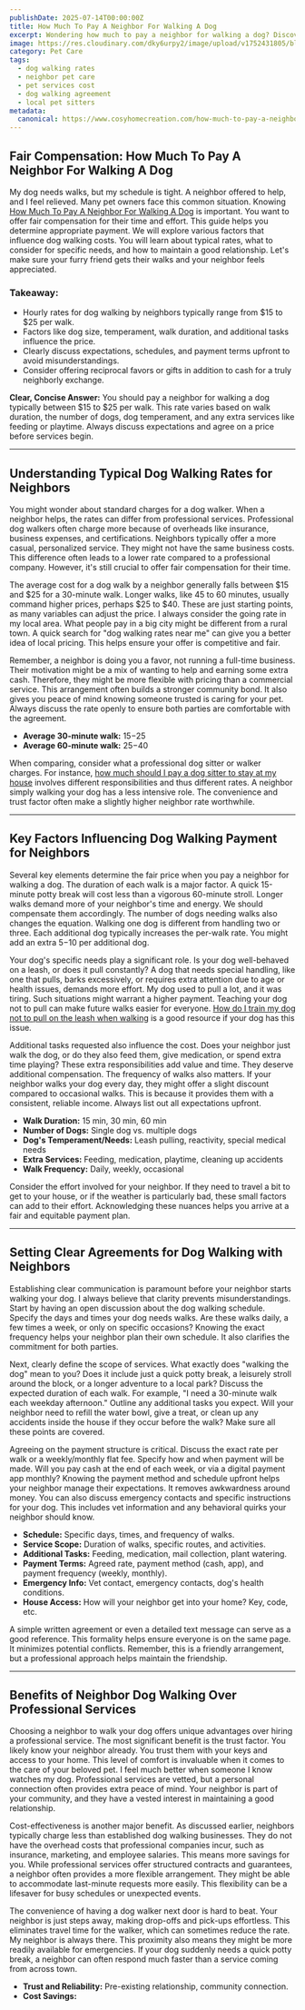 ```yaml
---
publishDate: 2025-07-14T00:00:00Z
title: How Much To Pay A Neighbor For Walking A Dog
excerpt: Wondering how much to pay a neighbor for walking a dog? Discover fair rates, factors influencing cost, and tips for setting up a clear agreement.
image: https://res.cloudinary.com/dky6urpy2/image/upload/v1752431805/blog_image_1752431805_ut5pms.webp
category: Pet Care
tags:
  - dog walking rates
  - neighbor pet care
  - pet services cost
  - dog walking agreement
  - local pet sitters
metadata:
  canonical: https://www.cosyhomecreation.com/how-much-to-pay-a-neighbor-for-walking-a-dog
---
```


## Fair Compensation: How Much To Pay A Neighbor For Walking A Dog

My dog needs walks, but my schedule is tight. A neighbor offered to help, and I feel relieved. Many pet owners face this common situation. Knowing [How Much To Pay A Neighbor For Walking A Dog](https://www.cosyhomecreation.com/how-much-to-pay-a-neighbor-for-walking-a-dog) is important. You want to offer fair compensation for their time and effort. This guide helps you determine appropriate payment. We will explore various factors that influence dog walking costs. You will learn about typical rates, what to consider for specific needs, and how to maintain a good relationship. Let's make sure your furry friend gets their walks and your neighbor feels appreciated.

### Takeaway:

*   Hourly rates for dog walking by neighbors typically range from $15 to $25 per walk.
*   Factors like dog size, temperament, walk duration, and additional tasks influence the price.
*   Clearly discuss expectations, schedules, and payment terms upfront to avoid misunderstandings.
*   Consider offering reciprocal favors or gifts in addition to cash for a truly neighborly exchange.

**Clear, Concise Answer:**
You should pay a neighbor for walking a dog typically between $15 to $25 per walk. This rate varies based on walk duration, the number of dogs, dog temperament, and any extra services like feeding or playtime. Always discuss expectations and agree on a price before services begin.

---

## Understanding Typical Dog Walking Rates for Neighbors

You might wonder about standard charges for a dog walker. When a neighbor helps, the rates can differ from professional services. Professional dog walkers often charge more because of overheads like insurance, business expenses, and certifications. Neighbors typically offer a more casual, personalized service. They might not have the same business costs. This difference often leads to a lower rate compared to a professional company. However, it's still crucial to offer fair compensation for their time.

The average cost for a dog walk by a neighbor generally falls between $15 and $25 for a 30-minute walk. Longer walks, like 45 to 60 minutes, usually command higher prices, perhaps $25 to $40. These are just starting points, as many variables can adjust the price. I always consider the going rate in my local area. What people pay in a big city might be different from a rural town. A quick search for "dog walking rates near me" can give you a better idea of local pricing. This helps ensure your offer is competitive and fair.

Remember, a neighbor is doing you a favor, not running a full-time business. Their motivation might be a mix of wanting to help and earning some extra cash. Therefore, they might be more flexible with pricing than a commercial service. This arrangement often builds a stronger community bond. It also gives you peace of mind knowing someone trusted is caring for your pet. Always discuss the rate openly to ensure both parties are comfortable with the agreement.

*   **Average 30-minute walk:** $15-$25
*   **Average 60-minute walk:** $25-$40

When comparing, consider what a professional dog sitter or walker charges. For instance, [how much should I pay a dog sitter to stay at my house](https://cosyhomecreation.com/how-much-should-i-pay-a-dog-sitter-to-stay-at-my-house) involves different responsibilities and thus different rates. A neighbor simply walking your dog has a less intensive role. The convenience and trust factor often make a slightly higher neighbor rate worthwhile.

---

## Key Factors Influencing Dog Walking Payment for Neighbors

Several key elements determine the fair price when you pay a neighbor for walking a dog. The duration of each walk is a major factor. A quick 15-minute potty break will cost less than a vigorous 60-minute stroll. Longer walks demand more of your neighbor's time and energy. We should compensate them accordingly. The number of dogs needing walks also changes the equation. Walking one dog is different from handling two or three. Each additional dog typically increases the per-walk rate. You might add an extra $5-$10 per additional dog.

Your dog's specific needs play a significant role. Is your dog well-behaved on a leash, or does it pull constantly? A dog that needs special handling, like one that pulls, barks excessively, or requires extra attention due to age or health issues, demands more effort. My dog used to pull a lot, and it was tiring. Such situations might warrant a higher payment. Teaching your dog not to pull can make future walks easier for everyone. [How do I train my dog not to pull on the leash when walking](https://cosyhomecreation.com/how-do-i-train-my-dog-not-to-pull-on-the-leash-when-walking) is a good resource if your dog has this issue.

Additional tasks requested also influence the cost. Does your neighbor just walk the dog, or do they also feed them, give medication, or spend extra time playing? These extra responsibilities add value and time. They deserve additional compensation. The frequency of walks also matters. If your neighbor walks your dog every day, they might offer a slight discount compared to occasional walks. This is because it provides them with a consistent, reliable income. Always list out all expectations upfront.

*   **Walk Duration:** 15 min, 30 min, 60 min
*   **Number of Dogs:** Single dog vs. multiple dogs
*   **Dog's Temperament/Needs:** Leash pulling, reactivity, special medical needs
*   **Extra Services:** Feeding, medication, playtime, cleaning up accidents
*   **Walk Frequency:** Daily, weekly, occasional

Consider the effort involved for your neighbor. If they need to travel a bit to get to your house, or if the weather is particularly bad, these small factors can add to their effort. Acknowledging these nuances helps you arrive at a fair and equitable payment plan.

---

## Setting Clear Agreements for Dog Walking with Neighbors

Establishing clear communication is paramount before your neighbor starts walking your dog. I always believe that clarity prevents misunderstandings. Start by having an open discussion about the dog walking schedule. Specify the days and times your dog needs walks. Are these walks daily, a few times a week, or only on specific occasions? Knowing the exact frequency helps your neighbor plan their own schedule. It also clarifies the commitment for both parties.

Next, clearly define the scope of services. What exactly does "walking the dog" mean to you? Does it include just a quick potty break, a leisurely stroll around the block, or a longer adventure to a local park? Discuss the expected duration of each walk. For example, "I need a 30-minute walk each weekday afternoon." Outline any additional tasks you expect. Will your neighbor need to refill the water bowl, give a treat, or clean up any accidents inside the house if they occur before the walk? Make sure all these points are covered.

Agreeing on the payment structure is critical. Discuss the exact rate per walk or a weekly/monthly flat fee. Specify how and when payment will be made. Will you pay cash at the end of each week, or via a digital payment app monthly? Knowing the payment method and schedule upfront helps your neighbor manage their expectations. It removes awkwardness around money. You can also discuss emergency contacts and specific instructions for your dog. This includes vet information and any behavioral quirks your neighbor should know.

*   **Schedule:** Specific days, times, and frequency of walks.
*   **Service Scope:** Duration of walks, specific routes, and activities.
*   **Additional Tasks:** Feeding, medication, mail collection, plant watering.
*   **Payment Terms:** Agreed rate, payment method (cash, app), and payment frequency (weekly, monthly).
*   **Emergency Info:** Vet contact, emergency contacts, dog's health conditions.
*   **House Access:** How will your neighbor get into your home? Key, code, etc.

A simple written agreement or even a detailed text message can serve as a good reference. This formality helps ensure everyone is on the same page. It minimizes potential conflicts. Remember, this is a friendly arrangement, but a professional approach helps maintain the friendship.

---

## Benefits of Neighbor Dog Walking Over Professional Services

Choosing a neighbor to walk your dog offers unique advantages over hiring a professional service. The most significant benefit is the trust factor. You likely know your neighbor already. You trust them with your keys and access to your home. This level of comfort is invaluable when it comes to the care of your beloved pet. I feel much better when someone I know watches my dog. Professional services are vetted, but a personal connection often provides extra peace of mind. Your neighbor is part of your community, and they have a vested interest in maintaining a good relationship.

Cost-effectiveness is another major benefit. As discussed earlier, neighbors typically charge less than established dog walking businesses. They do not have the overhead costs that professional companies incur, such as insurance, marketing, and employee salaries. This means more savings for you. While professional services offer structured contracts and guarantees, a neighbor often provides a more flexible arrangement. They might be able to accommodate last-minute requests more easily. This flexibility can be a lifesaver for busy schedules or unexpected events.

The convenience of having a dog walker next door is hard to beat. Your neighbor is just steps away, making drop-offs and pick-ups effortless. This eliminates travel time for the walker, which can sometimes reduce the rate. My neighbor is always there. This proximity also means they might be more readily available for emergencies. If your dog suddenly needs a quick potty break, a neighbor can often respond much faster than a service coming from across town.

*   **Trust and Reliability:** Pre-existing relationship, community connection.
*   **Cost Savings:**